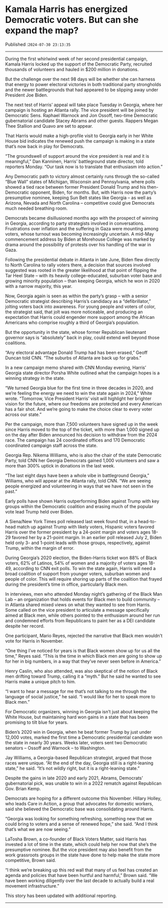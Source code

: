 # Kamala Harris has energized Democratic voters. But can she expand the map?

Published :`2024-07-30 23:13:35`

---

During the first whirlwind week of her second presidential campaign, Kamala Harris locked up the support of the Democratic Party, recruited thousands of volunteers and hauled in $200 million in donations.

But the challenge over the next 98 days will be whether she can harness that energy to power electoral victories in both traditional party strongholds and the newer battlegrounds that had appeared to be slipping away under President Joe Biden.

The next test of Harris’ appeal will take place Tuesday in Georgia, where her campaign is hosting an Atlanta rally. The vice president will be joined by Democratic Sens. Raphael Warnock and Jon Ossoff, two-time Democratic gubernatorial candidate Stacey Abrams and other guests. Rappers Megan Thee Stallion and Quavo are set to appear.

That Harris would make a high-profile visit to Georgia early in her White House bid indicates the renewed push the campaign is making in a state that’s now back in play for Democrats.

“The groundswell of support around the vice president is real and it is meaningful,” Dan Kanninen, Harris’ battleground state director, told reporters Monday. “Our task now is to translate that enthusiasm into action.”

Any Democratic path to victory almost certainly runs through the so-called “Blue Wall” states of Michigan, Wisconsin and Pennsylvania, where polls showed a tied race between former President Donald Trump and his then-Democratic opponent, Biden, for months. But, with Harris now the party’s presumptive nominee, keeping Sun Belt states like Georgia – as well as Arizona, Nevada and North Carolina – competitive could give Democrats much needed breathing room.

Democrats became disillusioned months ago with the prospect of winning in Georgia, according to party strategists involved in conversations. Frustrations over inflation and the suffering in Gaza were mounting among voters, whose turnout was becoming increasingly uncertain. A mid-May commencement address by Biden at Morehouse College was marked by drama around the possibility of protests over his handling of the war in Gaza.

Following the presidential debate in Atlanta in late June, Biden flew directly to North Carolina to rally voters there, a decision that sources involved suggested was rooted in the greater likelihood at that point of flipping the Tar Heel State – with its heavily college-educated, suburban voter base and growing minority population – than keeping Georgia, which he won in 2020 with a narrow majority, this year.

Now, Georgia again is seen as within the party’s grasp – with a senior Democratic strategist describing Harris’s candidacy as a “defibrillator,” jolting voters back into awareness. For young people and voters of color, the strategist said, that jolt was more noticeable, and producing an expectation that Harris could engender more support among the African Americans who comprise roughly a third of Georgia’s population.

But the opportunity in the state, whose former Republican lieutenant governor says is “absolutely” back in play, could extend well beyond those coalitions.

“Any electoral advantage Donald Trump had has been erased,” Geoff Duncan told CNN. “The suburbs of Atlanta are back up for grabs.”

In a new campaign memo shared with CNN Monday evening, Harris’ Georgia state director Porsha White outlined what the campaign hopes is a winning strategy in the state.

“We turned Georgia blue for the first time in three decades in 2020, and we’re feeling the energy we need to win the state again in 2024,” White wrote. “Tomorrow, Vice President Harris’ visit will highlight her brighter vision for the future, where our freedoms are protected and every American has a fair shot. And we’re going to make the choice clear to every voter across our state.”

Per the campaign, more than 7,500 volunteers have signed up in the week since Harris moved to the top of the ticket, with more than 1,000 signed up on the day after Biden announced his decision to withdraw from the 2024 race. The campaign has 24 coordinated offices and 170 Democratic coordinated campaign staff across the state.

Georgia Rep. Nikema Williams, who is also the chair of the state Democratic Party, told CNN her Georgia Democrats gained 1,000 volunteers and saw a more than 300% uptick in donations in the last week.

“The last eight days have been a whole vibe in battleground Georgia,” Williams, who will appear at the Atlanta rally, told CNN. “We are seeing people energized and volunteering in ways that we have not seen in the past.”

Early polls have shown Harris outperforming Biden against Trump with key groups within the Democratic coalition and erasing much of the popular vote lead Trump held over Biden.

A Siena/New York Times poll released last week found that, in a head-to-head match up against Trump with likely voters, Hispanic voters favored Harris over the former president by a 24-point margin and voters ages 18-29 favored her by a 21-point margin. In an earlier poll released July 2, Biden held only 3- and 1-point leads with those groups, respectively, against Trump, within the margin of error.

During Georgia’s 2020 election, the Biden-Harris ticket won 88% of Black voters, 62% of Latinos, 54% of women and a majority of voters ages 18-49, according to CNN exit polls. To win the state again, Harris will need a broad coalition of support from younger voters, suburban women and people of color. This will require shoring up parts of the coalition that frayed during the president’s time in office, particularly Black men.

In interviews, men who attended Monday night’s gathering of the Black Man Lab – an organization that holds events for Black men to build community – in Atlanta shared mixed views on what they wanted to see from Harris. Some called on the vice president to articulate a message specifically aimed at Black men, while others pointed to the enthusiasm around her run and condemned efforts from Republicans to paint her as a DEI candidate despite her record.

One participant, Mario Reyes, rejected the narrative that Black men wouldn’t vote for Harris in November.

“One thing I’ve noticed for years is that Black women show up for us all the time,” Reyes said. “This is the time in which Black men are going to show up for her in big numbers, in a way that they’ve never seen before in America.”

Henry Caslin, who also attended, was also skeptical of the notion of Black men drifting toward Trump, calling it a “myth.” But he said he wanted to see Harris make a unique pitch to him.

“I want to hear a message for me that’s not talking to me through the language of social justice,” he said. “I would like for her to speak more to Black men.”

For Democratic organizers, winning in Georgia isn’t just about keeping the White House, but maintaining hard won gains in a state that has been promising to tilt blue for years.

Biden’s 2020 win in Georgia, when he beat former Trump by just under 12,000 votes, marked the first time a Democratic presidential candidate won the state in nearly 30 years. Weeks later, voters sent two Democratic senators – Ossoff and Warnock – to Washington.

Jay Williams, a Georgia-based Republican strategist, argued that those races were unique. “At the end of the day, Georgia still is a right-leaning state,” he said. “It’s not wildly right, but it is a right-leaning state.”

Despite the gains in late 2020 and early 2021, Abrams, Democrats’ gubernatorial pick, was unable to win in a 2022 rematch against Republican Gov. Brian Kemp.

Democrats are hoping for a different outcome this November. Hillary Holley, who leads Care in Action, a group that advocates for domestic workers, said she believed the Democratic base was consolidating around Harris.

“Georgia was looking for something refreshing, something new that we could bring to voters and a sense of renewed hope,” she said. “And I think that’s what we are now seeing.”

LaTosha Brown, a co-founder of Black Voters Matter, said Harris has invested a lot of time in the state, which could help her now that she’s the presumptive nominee. But the vice president may also benefit from the work grassroots groups in the state have done to help make the state more competitive, Brown said.

“I think we’re breaking up this red wall that many of us feel has created an agenda and policies that have been hurtful and harmful,” Brown said. “We have been working diligently over the last decade to actually build a real movement infrastructure.”

This story has been updated with additional reporting.

---


